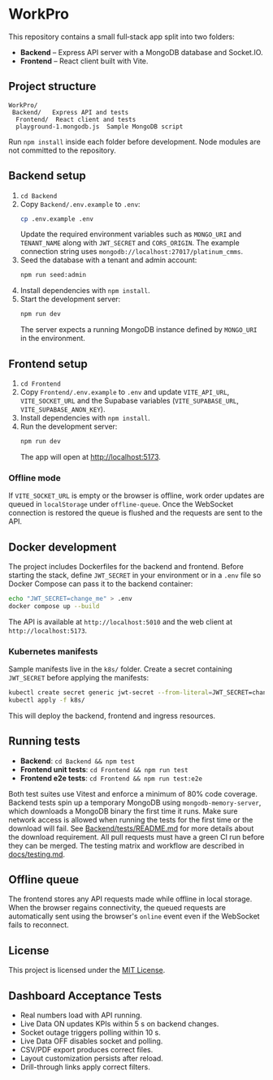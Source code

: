 # WorkPro

This repository contains a small full‑stack app split into two folders:

- **Backend** – Express API server with a MongoDB database and Socket.IO.
- **Frontend** – React client built with Vite.

## Project structure

```
WorkPro/
 Backend/   Express API and tests
  Frontend/  React client and tests
  playground-1.mongodb.js  Sample MongoDB script
```

Run `npm install` inside each folder before development. Node modules are
not committed to the repository.

## Backend setup

1. `cd Backend`
2. Copy `Backend/.env.example` to `.env`:
   ```bash
   cp .env.example .env
   ```
   Update the required environment variables such as `MONGO_URI` and
   `TENANT_NAME` along with `JWT_SECRET` and `CORS_ORIGIN`. The example
   connection string uses `mongodb://localhost:27017/platinum_cmms`.
3. Seed the database with a tenant and admin account:
   ```bash
   npm run seed:admin
   ```
4. Install dependencies with `npm install`.
5. Start the development server:
   ```bash
   npm run dev
   ```
   The server expects a running MongoDB instance defined by `MONGO_URI` in the environment.

## Frontend setup

1. `cd Frontend`
2. Copy `Frontend/.env.example` to `.env` and update `VITE_API_URL`,
   `VITE_SOCKET_URL` and the Supabase variables (`VITE_SUPABASE_URL`,
   `VITE_SUPABASE_ANON_KEY`).
3. Install dependencies with `npm install`.
4. Run the development server:
   ```bash
   npm run dev
   ```
   The app will open at [http://localhost:5173](http://localhost:5173).

### Offline mode

If `VITE_SOCKET_URL` is empty or the browser is offline, work order updates are
queued in `localStorage` under `offline-queue`. Once the WebSocket connection is
restored the queue is flushed and the requests are sent to the API.

## Docker development

The project includes Dockerfiles for the backend and frontend. Before starting
the stack, define `JWT_SECRET` in your environment or in a `.env` file so Docker
Compose can pass it to the backend container:

```bash
echo "JWT_SECRET=change_me" > .env
docker compose up --build
```

The API is available at `http://localhost:5010` and the web client at
`http://localhost:5173`.

### Kubernetes manifests

Sample manifests live in the `k8s/` folder. Create a secret containing
`JWT_SECRET` before applying the manifests:

```bash
kubectl create secret generic jwt-secret --from-literal=JWT_SECRET=change_me
kubectl apply -f k8s/
```

This will deploy the backend, frontend and ingress resources.

## Running tests

- **Backend**: `cd Backend && npm test`
- **Frontend unit tests**: `cd Frontend && npm run test`
- **Frontend e2e tests**: `cd Frontend && npm run test:e2e`

Both test suites use Vitest and enforce a minimum of 80% code coverage. Backend
tests spin up a temporary MongoDB using `mongodb-memory-server`, which
downloads a MongoDB binary the first time it runs. Make sure network access is
allowed when running the tests for the first time or the download will fail.
See [Backend/tests/README.md](Backend/tests/README.md) for more details about
the download requirement. All pull requests must have a green CI run before
they can be merged. The testing matrix and workflow are described in
[docs/testing.md](docs/testing.md).

## Offline queue

The frontend stores any API requests made while offline in local storage. When
the browser regains connectivity, the queued requests are automatically sent
using the browser's `online` event even if the WebSocket fails to reconnect.

## License

This project is licensed under the [MIT License](LICENSE).


## Dashboard Acceptance Tests

- Real numbers load with API running.
- Live Data ON updates KPIs within 5 s on backend changes.
- Socket outage triggers polling within 10 s.
- Live Data OFF disables socket and polling.
- CSV/PDF export produces correct files.
- Layout customization persists after reload.
- Drill-through links apply correct filters.
